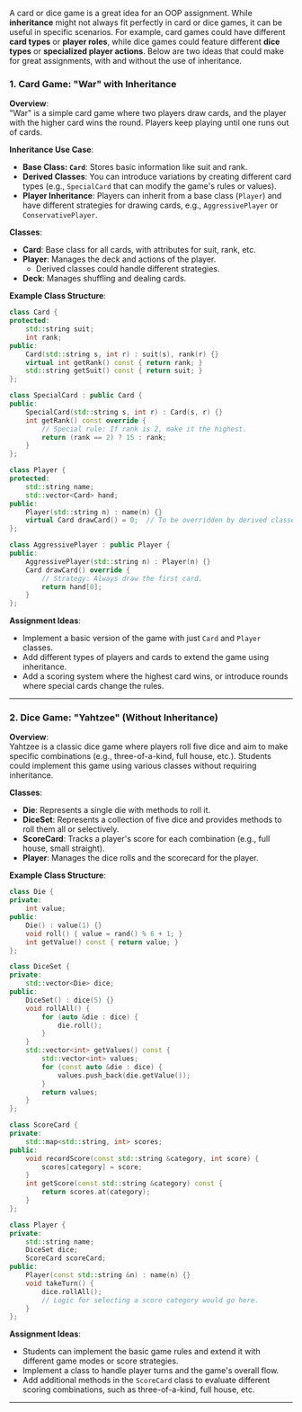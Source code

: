 A card or dice game is a great idea for an OOP assignment. While **inheritance** might not always fit perfectly in card or dice games, it can be useful in specific scenarios. For example, card games could have different **card types** or **player roles**, while dice games could feature different **dice types** or **specialized player actions**. Below are two ideas that could make for great assignments, with and without the use of inheritance.

### 1. **Card Game: "War" with Inheritance**

**Overview**:  
"War" is a simple card game where two players draw cards, and the player with the higher card wins the round. Players keep playing until one runs out of cards.

**Inheritance Use Case**:

- **Base Class: `Card`**: Stores basic information like suit and rank.
- **Derived Classes**: You can introduce variations by creating different card types (e.g., `SpecialCard` that can modify the game's rules or values).
- **Player Inheritance**: Players can inherit from a base class (`Player`) and have different strategies for drawing cards, e.g., `AggressivePlayer` or `ConservativePlayer`.

**Classes**:

- **Card**: Base class for all cards, with attributes for suit, rank, etc.
- **Player**: Manages the deck and actions of the player.
  - Derived classes could handle different strategies.
- **Deck**: Manages shuffling and dealing cards.

**Example Class Structure**:

```cpp
class Card {
protected:
    std::string suit;
    int rank;
public:
    Card(std::string s, int r) : suit(s), rank(r) {}
    virtual int getRank() const { return rank; }
    std::string getSuit() const { return suit; }
};

class SpecialCard : public Card {
public:
    SpecialCard(std::string s, int r) : Card(s, r) {}
    int getRank() const override {
        // Special rule: If rank is 2, make it the highest.
        return (rank == 2) ? 15 : rank;
    }
};

class Player {
protected:
    std::string name;
    std::vector<Card> hand;
public:
    Player(std::string n) : name(n) {}
    virtual Card drawCard() = 0;  // To be overridden by derived classes
};

class AggressivePlayer : public Player {
public:
    AggressivePlayer(std::string n) : Player(n) {}
    Card drawCard() override {
        // Strategy: Always draw the first card.
        return hand[0];
    }
};
```

**Assignment Ideas**:

- Implement a basic version of the game with just `Card` and `Player` classes.
- Add different types of players and cards to extend the game using inheritance.
- Add a scoring system where the highest card wins, or introduce rounds where special cards change the rules.

---

### 2. **Dice Game: "Yahtzee" (Without Inheritance)**

**Overview**:  
Yahtzee is a classic dice game where players roll five dice and aim to make specific combinations (e.g., three-of-a-kind, full house, etc.). Students could implement this game using various classes without requiring inheritance.

**Classes**:

- **Die**: Represents a single die with methods to roll it.
- **DiceSet**: Represents a collection of five dice and provides methods to roll them all or selectively.
- **ScoreCard**: Tracks a player's score for each combination (e.g., full house, small straight).
- **Player**: Manages the dice rolls and the scorecard for the player.

**Example Class Structure**:

```cpp
class Die {
private:
    int value;
public:
    Die() : value(1) {}
    void roll() { value = rand() % 6 + 1; }
    int getValue() const { return value; }
};

class DiceSet {
private:
    std::vector<Die> dice;
public:
    DiceSet() : dice(5) {}
    void rollAll() {
        for (auto &die : dice) {
            die.roll();
        }
    }
    std::vector<int> getValues() const {
        std::vector<int> values;
        for (const auto &die : dice) {
            values.push_back(die.getValue());
        }
        return values;
    }
};

class ScoreCard {
private:
    std::map<std::string, int> scores;
public:
    void recordScore(const std::string &category, int score) {
        scores[category] = score;
    }
    int getScore(const std::string &category) const {
        return scores.at(category);
    }
};

class Player {
private:
    std::string name;
    DiceSet dice;
    ScoreCard scoreCard;
public:
    Player(const std::string &n) : name(n) {}
    void takeTurn() {
        dice.rollAll();
        // Logic for selecting a score category would go here.
    }
};
```

**Assignment Ideas**:

- Students can implement the basic game rules and extend it with different game modes or score strategies.
- Implement a class to handle player turns and the game's overall flow.
- Add additional methods in the `ScoreCard` class to evaluate different scoring combinations, such as three-of-a-kind, full house, etc.

---
